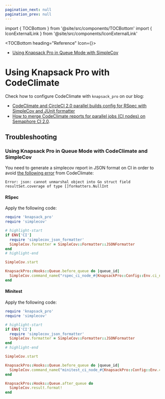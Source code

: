 ```yaml
---
pagination_next: null
pagination_prev: null
---
```


import { TOCBottom } from '@site/src/components/TOCBottom'
import { IconExternalLink } from '@site/src/components/IconExternalLink'

<TOCBottom heading="Reference" Icon={<IconExternalLink />}>

- [Using Knapsack Pro in Queue Mode with SimpleCov](simplecov.md)

</TOCBottom>

# Using Knapsack Pro with CodeClimate

Check how to configure CodeClimate with `knapsack_pro` on our blog:

* [CodeClimate and CircleCI 2.0 parallel builds config for RSpec with SimpleCov and JUnit formatter](https://docs.knapsackpro.com/2019/codeclimate-and-circleci-2-0-parallel-builds-config-for-rspec-with-simplecov-and-junit-formatter)
* [How to merge CodeClimate reports for parallel jobs (CI nodes) on Semaphore CI 2.0](https://docs.knapsackpro.com/2019/how-to-merge-codeclimate-reports-for-parallel-jobs-ci-nodes).

## Troubleshooting

### Using Knapsack Pro in Queue Mode with CodeClimate and SimpleCov

You need to generate a simplecov report in JSON format on CI in order to avoid [the following error](https://github.com/codeclimate/test-reporter/issues/418) from CodeClimate:

```
Error: json: cannot unmarshal object into Go struct field resultSet.coverage of type []formatters.NullInt
```

#### RSpec

Apply the following code:

```ruby title="spec/spec_helper.rb"
require 'knapsack_pro'
require 'simplecov'

# highlight-start
if ENV['CI']
  require 'simplecov_json_formatter'
  SimpleCov.formatter = SimpleCov::Formatter::JSONFormatter
end
# highlight-end

SimpleCov.start

KnapsackPro::Hooks::Queue.before_queue do |queue_id|
  SimpleCov.command_name("rspec_ci_node_#{KnapsackPro::Config::Env.ci_node_index}")
end
```

#### Minitest

Apply the following code:

```ruby title="test/test_helper.rb"
require 'knapsack_pro'
require 'simplecov'

# highlight-start
if ENV['CI']
  require 'simplecov_json_formatter'
  SimpleCov.formatter = SimpleCov::Formatter::JSONFormatter
end
# highlight-end

SimpleCov.start

KnapsackPro::Hooks::Queue.before_queue do |queue_id|
  SimpleCov.command_name("minitest_ci_node_#{KnapsackPro::Config::Env.ci_node_index}")
end

KnapsackPro::Hooks::Queue.after_queue do
  SimpleCov.result.format!
end
```

